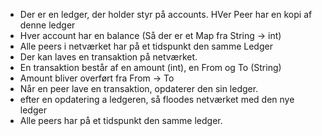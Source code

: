 - Der er en ledger, der holder styr på accounts. HVer Peer har en kopi af denne ledger
- Hver account har en balance (Så der er et Map fra String -> int)
- Alle peers i netværket har på et tidspunkt den samme Ledger
- Der kan laves en transaktion på netværket.
- En transaktion består af en amount (int), en From og To (String)
- Amount bliver overført fra From -> To
- Når en peer lave en transaktion, opdaterer den sin ledger. 
- efter en opdatering a ledgeren, så floodes netværket med den nye ledger
- Alle peers har på et tidspunkt den samme ledger.
